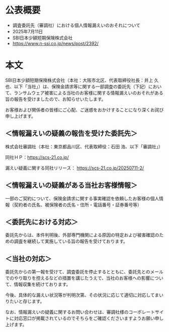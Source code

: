 # 公表概要
- 調査委託先（審調社）における個人情報漏えいのおそれについて
- 2025年7月11日
- SBI日本少額短期保険株式会社
- https://www.n-ssi.co.jp/news/post/2392/

# 本文
SBI日本少額短期保険株式会社（本社：大阪市北区、代表取締役社長：井上 久也、以下「当社」）は、保険金請求等に関する一部調査の委託先（下記）において、ランサムウェア被害による当社のお客様に関する情報漏えいのおそれがある旨の報告を受けましたので、お知らせいたします。

お客様および関係者の皆様にご心配、ご迷惑をおかけすることになり深くお詫び申し上げます。

## ＜情報漏えいの疑義の報告を受けた委託先＞
株式会社審調社（本社：東京都品川区、代表取締役：石田 浩、以下「審調社」）

同社ＨＰ：https://scs-21.co.jp/

漏えい疑義に関する同社リリース： https://scs-21.co.jp/20250711-2/

## ＜情報漏えいの疑義がある当社お客様情報＞
一部のご契約について、保険金請求に関する事実確認を依頼したお客様の個人情報（契約者の氏名、被保険者の氏名・住所・電話番号・証券番号等）

## ＜委託先における対応＞
委託先からは、本件判明後、外部専門機関による原因の特定および被害確認のための調査を継続して実施している旨の報告を受けております。

## ＜当社の対応＞
委託先からの第一報を受けて、調査委託を停止するとともに、委託先とのメールでのやり取りを控えるなどの措置を講じたうえで、当社のお客様への影響について、情報収集を続けております。

今後、具体的な漏えい状況等が判明次第、その状況に応じて適切に対応してまいりたいと存じます。

なお、情報漏えいの疑義に関するお問い合わせは、審調社様のコーポレートサイトに対応窓口が掲載されているのでそちらをご確認くださいますようお願い申し上げます。
